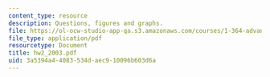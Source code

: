 ```yaml
---
content_type: resource
description: Questions, figures and graphs.
file: https://ol-ocw-studio-app-qa.s3.amazonaws.com/courses/1-364-advanced-geotechnical-engineering-fall-2003/3a5394a44083534daec910096b603d6a_hw2_2003.pdf
file_type: application/pdf
resourcetype: Document
title: hw2_2003.pdf
uid: 3a5394a4-4083-534d-aec9-10096b603d6a
---
```

